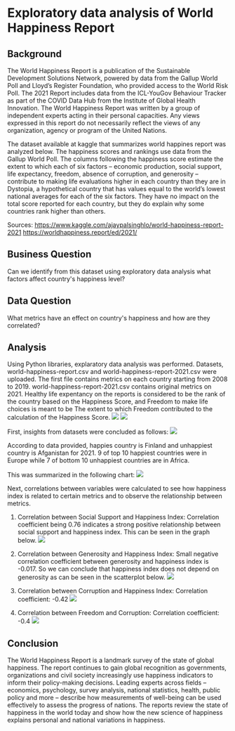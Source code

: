 # Exploratory data analysis of World Happiness Report 

## Background 

The World Happiness Report is a publication of the Sustainable Development Solutions Network, powered by data from the Gallup World Poll and Lloyd’s Register Foundation, who provided access to the World Risk Poll. The 2021 Report includes data from the ICL-YouGov Behaviour Tracker as part of the COVID Data Hub from the Institute of Global Health Innovation. The World Happiness Report was written by a group of independent experts acting in their personal capacities. Any views expressed in this report do not necessarily reflect the views of any organization, agency or program of the United Nations.

The dataset available at kaggle that summarizes world happines report was analyzed below. 
The happiness scores and rankings use data from the Gallup World Poll. The columns following the happiness score estimate the extent to which each of six factors – economic production, social support, life expectancy, freedom, absence of corruption, and generosity – contribute to making life evaluations higher in each country than they are in Dystopia, a hypothetical country that has values equal to the world’s lowest national averages for each of the six factors. They have no impact on the total score reported for each country, but they do explain why some countries rank higher than others. 

Sources: https://www.kaggle.com/ajaypalsinghlo/world-happiness-report-2021
https://worldhappiness.report/ed/2021/

## Business Question

Can we identify from this dataset using exploratory data analysis what factors affect country's happiness level?

## Data Question

What metrics have an effect on country's happiness and how are they correlated?

## Analysis 

Using Python libraries, explaratory data analysis was performed. Datasets, world-happiness-report.csv and world-happiness-report-2021.csv were uploaded. The first file contains metrics on each country starting from 2008 to 2019. world-happiness-report-2021.csv contains original metrics on 2021. Healthy life expentancy on the reports is considered to be the rank of the country based on the Happiness Score, and Freedom to make life choices is meant to be The extent to which Freedom contributed to the calculation of the Happiness Score.
![](https://github.com/DurdonaG/WorldHappinessReport/blob/main/Images/Screen%20Shot%202021-04-15%20at%202.31.08%20AM.png)
![](https://github.com/DurdonaG/WorldHappinessReport/blob/main/Images/Screen%20Shot%202021-04-15%20at%202.31.31%20AM.png)

First, insights from datasets were concluded as follows: 
![](https://github.com/DurdonaG/WorldHappinessReport/blob/main/Images/image.png)

According to data provided, happies country is Finland and unhappiest country is Afganistan for 2021. 9 of top 10 happiest countries were in Europe while 7 of bottom 10 unhappiest countries are in Africa. 

This was summarized in the following chart: 
![](https://github.com/DurdonaG/WorldHappinessReport/blob/main/Images/summary1.png)

Next, correlations between variables were calculated to see how happiness index is related to certain metrics and to observe the relationship between metrics. 

1. Correlation between Social Support and Happiness Index: 
Correlation coefficient being 0.76 indicates a strong positive relationship between social support and happiness index. This can be seen in the graph below. 
![](https://github.com/DurdonaG/WorldHappinessReport/blob/main/Images/SocialsHI.png)

2. Correlation between Generosity and Happiness Index: 
Small negative correlation coefficient between generosity and happiness index is -0.017. So we can conclude that happiness index does not depend on generosity as can be seen in the scatterplot below. 
![](https://github.com/DurdonaG/WorldHappinessReport/blob/main/Images/Generosity%20HI.png)

3. Correlation between Corruption and Happiness Index:
Correlation coefficient: -0.42
![](https://github.com/DurdonaG/WorldHappinessReport/blob/main/Images/CorruptionHI.png)

4. Correlation between Freedom and Corruption:
Correlation coefficient: -0.4
![](https://github.com/DurdonaG/WorldHappinessReport/blob/main/Images/FreedomCorruption.png)


## Conclusion
The World Happiness Report is a landmark survey of the state of global happiness. The report continues to gain global recognition as governments, organizations and civil society increasingly use happiness indicators to inform their policy-making decisions. Leading experts across fields – economics, psychology, survey analysis, national statistics, health, public policy and more – describe how measurements of well-being can be used effectively to assess the progress of nations. The reports review the state of happiness in the world today and show how the new science of happiness explains personal and national variations in happiness. 
